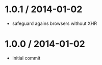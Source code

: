 
1.0.1 / 2014-01-02
==================

 * safeguard agains browsers without XHR

1.0.0 / 2014-01-02
==================

 * Initial commit
